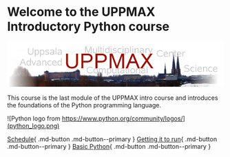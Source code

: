 # Welcome to the UPPMAX Introductory Python course

![The UPPMAX logo](uppmax_logo.png)

This course
is the last module of the UPPMAX intro course
and introduces the foundations of the Python programming language.

![Python logo from https://www.python.org/community/logos/](python_logo.png)

[Schedule](overviews/schedule.md){ .md-button .md-button--primary }
[Getting it to run](sessions/introduction_getting_it_to_run.md){ .md-button .md-button--primary }
[Basic Python](sesions/introduction_basic_python.md){ .md-button .md-button--primary }

